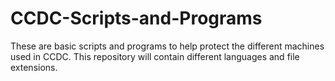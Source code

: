 # CCDC-Scripts-and-Programs
These are basic scripts and programs to help protect the different machines used in CCDC. 
This repository will contain different languages and file extensions.
